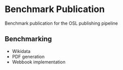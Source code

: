 # Benchmark Publication

Benchmark publication for the OSL publishing pipeline

## Benchmarking

 - Wikidata
 - PDF generation
 - Webbook implementation
